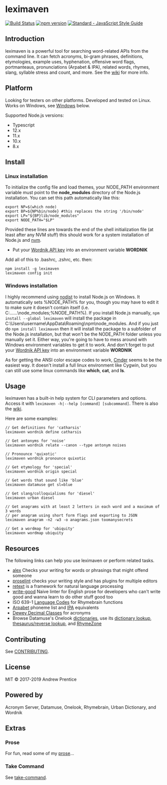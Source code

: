 # leximaven

[![Build Status](https://travis-ci.org/scalarwaves/leximaven.svg?branch=master)](https://travis-ci.org/scalarwaves/leximaven) [![npm version](https://badge.fury.io/js/leximaven.svg)](https://badge.fury.io/js/leximaven) [![Standard - JavaScript Style Guide](https://img.shields.io/badge/code%20style-standard-brightgreen.svg)](http://standardjs.com/)

## Introduction

leximaven is a powerful tool for searching word-related APIs from the command line. It can fetch acronyms, bi-gram phrases, definitions, etymologies, example uses, hyphenation, offensive word flags, portmanteaus, pronunciations (Arpabet & IPA), related words, rhymes, slang, syllable stress and count, and more. See the [wiki](https://github.com/drawnepicenter/leximaven/wiki) for more info.

## Platform

Looking for testers on other platforms. Developed and tested on Linux. Works on Windows, see [Windows](#windows-installation) below.

Supported Node.js versions:

- Typescript
- 12.x
- 11.x
- 10.x
- 8.x

## Install

### Linux installation

To initialize the config file and load themes, your NODE_PATH environment variable must point to the **node_modules** directory of the Node.js installation. You can set this path automatically like this:

    export NP=$(which node)
    export BP=${NP%bin/node} #this replaces the string '/bin/node'
    export LP="${BP}lib/node_modules"
    export NODE_PATH="$LP"

Provided these lines are towards the end of the shell initialization file (at least after any NVM stuff) this should work for a system installation of Node.js and [nvm](https://github.com/creationix/nvm).

-   Put your [Wordnik API key](http://developer.wordnik.com/) into an environment variable **WORDNIK**

Add all of this to .bashrc, .zshrc, etc. then:

    npm install -g leximaven
    leximaven config init

### Windows installation

I highly recommend using [nodist](https://github.com/marcelklehr/nodist) to install Node.js on Windows. It automatically sets %NODE_PATH% for you, though you may have to edit it to make sure it doesn't contain itself (i.e. C:\...\...\node_modules;%NODE_PATH%). If you install Node.js manually, `npm install --global leximaven` will install the package in C:\Users\username\AppData\Roaming\npm\node_modules. And if you just do `npm install leximaven` then it will install the package to a subfolder of the Node.js installation, but that won't be the NODE_PATH folder unless you manually set it. Either way, you're going to have to mess around with Windows environment variables to get it to work. And don't forget to put your [Wordnik API key](http://developer.wordnik.com/) into an environment variable **WORDNIK**

As for getting the ANSI color escape codes to work, [Cmder](http://cmder.net/) seems to be the easiest way. It doesn't install a full linux environment like Cygwin, but you can still use some linux commands like **which**, **cat**, and **ls**.

## Usage

leximaven has a built-in help system for CLI parameters and options. Access it with `leximaven -h|--help [command] [subcommand]`. There is also the [wiki](https://github.com/drawnepicenter/leximaven/wiki).

Here are some examples:

    // Get definitions for 'catharsis'
    leximaven wordnik define catharsis

    // Get antonyms for 'noise'
    leximaven wordnik relate --canon --type antonym noises

    // Pronounce 'quixotic'
    leximaven wordnik pronounce quixotic

    // Get etymology for 'special'
    leximaven wordnik origin special

    // Get words that sound like 'blue'
    leximaven datamuse get sl=blue

    // Get slang/colloquialisms for 'diesel'
    leximaven urban diesel

    // Get anagrams with at least 2 letters in each word and a maximum of 3 words
    // per anagram using short form flags and exporting to JSON
    leximaven anagram -n2 -w3 -o anagrams.json toomanysecrets

    // Get a wordmap for 'ubiquity'
    leximaven wordmap ubiquity

## Resources

The following links can help you use leximaven or perform related tasks.

- [alex](https://github.com/wooorm/alex) Checks your writing for words or phrasings that might offend someone
- [proselint](https://github.com/amperser/proselint) checks your writing style and has plugins for multiple editors
- [retext](https://github.com/wooorm/retext) is a framework for natural language processing
- [write-good](https://github.com/btford/write-good) Naive linter for English prose for developers who can't write good and wanna learn to do other stuff good too
- ISO 639-1 [Language Codes](http://www.loc.gov/standards/iso639-2/php/English_list.php) for Rhymebrain functions
- [Arpabet](http://en.wikipedia.org/wiki/Arpabet) phoneme list and [IPA](http://en.wikipedia.org/wiki/Help:IPA_for_English) equivalents
- [Dewey Decimal Classes](http://en.wikipedia.org/wiki/List_of_Dewey_Decimal_classes) for acronyms
- Browse Datamuse's Onelook [dictionaries](http://www.onelook.com/?d=all_gen), use its [dictionary lookup](http://www.onelook.com/), [thesaurus/reverse lookup](http://www.onelook.com/thesaurus/), and [RhymeZone](http://www.rhymezone.com/)

## Contributing

See [CONTRIBUTING](https://github.com/drawnepicenter/leximaven/blob/master/CONTRIBUTING.md).

## License

MIT :copyright: 2017-2019 Andrew Prentice

## Powered by

Acronym Server, Datamuse, Onelook, Rhymebrain, Urban Dictionary, and Wordnik

## Extras

### Prose

For fun, read some of my [prose](https://github.com/drawnepicenter/prose#readme)...

### Take Command

See [take-command](https://github.com/drawnepicenter/take-command).
